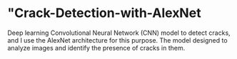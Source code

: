 # "Crack-Detection-with-AlexNet
Deep learning Convolutional Neural Network (CNN) model to detect cracks, and I  use the AlexNet architecture for this purpose. The model  designed to analyze images and identify the presence of cracks in them. 
